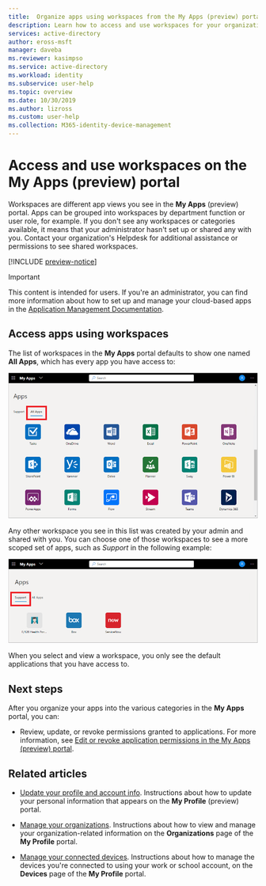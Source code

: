 ```yaml
---
title:  Organize apps using workspaces from the My Apps (preview) portal - Azure Active Directory | Microsoft Docs
description: Learn how to access and use workspaces for your organization's cloud-based apps from the My Apps (preview) portal.
services: active-directory
author: eross-msft
manager: daveba
ms.reviewer: kasimpso
ms.service: active-directory
ms.workload: identity
ms.subservice: user-help
ms.topic: overview
ms.date: 10/30/2019
ms.author: lizross
ms.custom: user-help
ms.collection: M365-identity-device-management
---
```


# Access and use workspaces on the My Apps (preview) portal

Workspaces are different app views you see in the **My Apps** (preview) portal. Apps can be grouped into workspaces by department function or user role, for example. If you don't see any workspaces or categories available, it means that your administrator hasn't set up or shared any with you. Contact your organization's Helpdesk for additional assistance or permissions to see shared workspaces.

[!INCLUDE [preview-notice](../../../includes/active-directory-end-user-my-apps-and-workspaces.md)]

>[!Important]
>This content is intended for users. If you're an administrator, you can find more information about how to set up and manage your cloud-based apps in the [Application Management Documentation](https://docs.microsoft.com/azure/active-directory/manage-apps/access-panel-workspaces).

## Access apps using workspaces

The list of workspaces in the **My Apps** portal defaults to show one named **All Apps**, which has every app you have access to:

![All apps page in the My Apps portal](media/my-applications-portal-workspaces/my-apps-all.png)

Any other workspace you see in this list was created by your admin and shared with you. You can choose one of those workspaces to see a more scoped set of apps, such as *Support* in the following example:

![Individual workspace and scoped set of apps in the My Apps portal](media/my-applications-portal-workspaces/my-apps-workspace.png)

When you select and view a workspace, you only see the default applications that you have access to.

## Next steps

After you organize your apps into the various categories in the **My Apps** portal, you can:

- Review, update, or revoke permissions granted to applications. For more information, see [Edit or revoke application permissions in the My Apps (preview) portal](my-applications-portal-permissions-saved-accounts.md).

## Related articles

- [Update your profile and account info](myprofile-portal-overview.md). Instructions about how to update your personal information that appears on the **My Profile** (preview) portal.

- [Manage your organizations](myprofile-portal-organizations-page.md). Instructions about how to view and manage your organization-related information on the **Organizations** page of the **My Profile** portal.

- [Manage your connected devices](myprofile-portal-devices-page.md). Instructions about how to manage the devices you're connected to using your work or school account, on the **Devices** page of the **My Profile** portal.